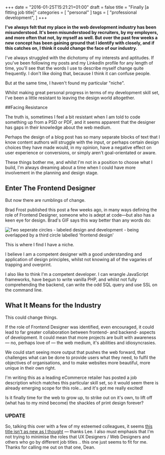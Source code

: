 +++
date = "2016-01-25T15:21:21+01:00"
draft = false
title = "Finally [a fitting job title]"
categories = [
  "personal"
]
tags = [ 
    "professional development", 
]
+++

**I've always felt that my place in the web development industry has been misunderstood. It's been misunderstood by recruiters, by my employers, and more often that not, by myself as well. But over the past few weeks a new concept has been gaining ground that I identify with closely, and if this catches on, I think it could change the face of our industry.**

I've always struggled with the dichotomy of my interests and aptitudes. If you've been following my posts and my LinkedIn profile for any length of time, you'll see that the words I use to describe myself change quite frequently. I don't like doing that, because I think it can confuse people.

But at the same time, I haven't found my particular "niche".

Whilst making great personal progress in terms of my development skill set, I've been a little resistant to leaving the design world altogether.

##Facing Resistance

The truth is, sometimes I feel a bit resistant when I am told to code something up from a PSD or PDF, and it seems apparent that the designer has gaps in their knowledge about the web medium.

Perhaps the design of a blog post has so many separate blocks of text that I know content authors will struggle with the input, or perhaps certain design choices they have made would, in my opinion, have a negative effect on user experience or conversions, or simply aren't goal-orientated or aware.

These things bother me, and whilst I'm not in a position to choose what I build, I'm always dreaming about a time when I could have more involvement in the planning and design stage.

## Enter The Frontend Designer

But now there are rumblings of change.

Brad Frost published this post a few weeks ago, in many ways defining the role of Frontend Designer, someone who is adept at code—but also has a keen eye for design. Brad's GIF says this way better than any words do:

![Two seperate circles - labeled design and development - being overlapped by a third circle labelled 'frontend design'](/resources/frontend-design.gif)

This is where I find I have a niche.

I believe I am a competent designer with a good understanding and application of design principles, whilst not knowing all of the vagaries of trapping and overprint.

I also like to think I'm a competent developer. I can wrangle JavaScript frameworks, have begun to write vanilla PHP, and whilst not fully comprehending the backend, can write the odd SQL query and use SSL on the command line.

## What It Means for the Industry

This could change things.

If the role of Frontend Designer was identified, even encouraged, it could lead to far greater collaboration between frontend- and backend- aspects of development. It could mean that more projects are built with awareness — no, perhaps love of — the web medium, it's abilities and idiosyncrasies.

We could start seeing more output that pushes the web forward, that challenges what can be done to provide users what they need, to fulfil the objectives of organisations, and to make websites more beautiful, more unique in their own right.

I'm writing this as a leading eCommerce retailer has posted a job description which matches this particular skill set, so it would seem there is already emerging scope for this role... and it's got me really excited!

Is it finally time for the web to grow up, to strike out on it's own, to lift off (what has to my mind become) the shackles of print design forever?

### UPDATE

So, talking this over with a few of my esteemed colleagues, it seems [this title isn't as new as I thought](http://rachelnabors.com/2010/11/whats-a-front-end-designerdeveloper/ "Rachel Nabors: What's a Front End Designer / Developer") — thanks Lee.
I also must emphasis that I'm not trying to minimise the roles that UX Designers / Web Designers and others who go by different job titles .. this one just seems to fit for me. Thanks for calling me out on that one, Dean.
